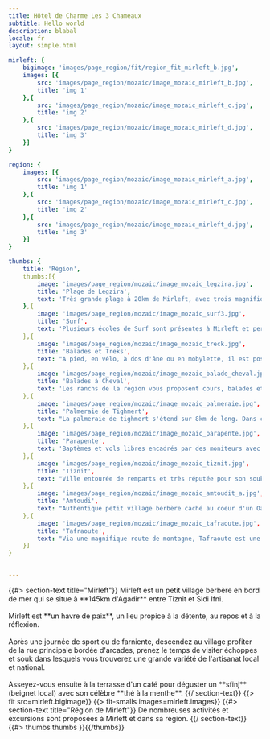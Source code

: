 ```yaml
---
title: Hôtel de Charme Les 3 Chameaux
subtitle: Hello world
description: blabal
locale: fr
layout: simple.html

mirleft: {
    bigimage: 'images/page_region/fit/region_fit_mirleft_b.jpg',
    images: [{
        src: 'images/page_region/mozaic/image_mozaic_mirleft_b.jpg',
        title: 'img 1'
    },{
        src: 'images/page_region/mozaic/image_mozaic_mirleft_c.jpg',
        title: 'img 2'
    },{
        src: 'images/page_region/mozaic/image_mozaic_mirleft_d.jpg',
        title: 'img 3'
    }]
}

region: {
    images: [{
        src: 'images/page_region/mozaic/image_mozaic_mirleft_a.jpg',
        title: 'img 1'
    },{
        src: 'images/page_region/mozaic/image_mozaic_mirleft_c.jpg',
        title: 'img 2'
    },{
        src: 'images/page_region/mozaic/image_mozaic_mirleft_d.jpg',
        title: 'img 3'
    }]
}

thumbs: {
    title: 'Région',
    thumbs:[{
        image: 'images/page_region/mozaic/image_mozaic_legzira.jpg',
        title: 'Plage de Legzira',
        text: 'Très grande plage à 20km de Mirleft, avec trois magnifiques arches naturelles taillées dans les falaises sous lesquelles il est possible de se promener à marée basse.'
    },{
        image: 'images/page_region/mozaic/image_mozaic_surf3.jpg',
        title: 'Surf',
        text: 'Plusieurs écoles de Surf sont présentes à Mirleft et permettent de découvrir les très belles plages des alentours et les meilleurs spots de Surf ou Bodyboard.'
    },{
        image: 'images/page_region/mozaic/image_mozaic_treck.jpg',
        title: 'Balades et Treks',
        text: "A pied, en vélo, à dos d'âne ou en mobylette, il est possible de découvrir l'arrière-pays à votre rythme et d'aller à la rencontre des habitants."
    },{
        image: 'images/page_region/mozaic/image_mozaic_balade_cheval.jpg',
        title: 'Balades à Cheval',
        text: 'Les ranchs de la région vous proposent cours, balades et randonnées entre mer, montagne et désert.'
    },{
        image: 'images/page_region/mozaic/image_mozaic_palmeraie.jpg',
        title: 'Palmeraie de Tighmert',
        text: "La palmeraie de tighmert s'étend sur 8km de long. Dans ce très joli Oasis, Abdou vous accueillera dans son musée de la mémoire Nomade et Berbère et vous fera découvrir les objets de la vie nomade et les merveilles de sa région, authentiques et preservés."
    },{
        image: 'images/page_region/mozaic/image_mozaic_parapente.jpg',
        title: 'Parapente',
        text: 'Baptèmes et vols libres encadrés par des moniteurs avec une vue au décollage unique face à la mer.'
    },{
        image: 'images/page_region/mozaic/image_mozaic_tiznit.jpg',
        title: 'Tiznit',
        text: "Ville entourée de remparts et très réputée pour son souk de bijoux dans lequel vous découvrirez l'étendue du savoir faire local pour le travail de l'Argent."
    },{
        image: 'images/page_region/mozaic/image_mozaic_amtoudit_a.jpg',
        title: 'Amtoudi',
        text: "Authentique petit village berbère caché au coeur d'un Oasis. Vous pourrez y découvrir plusieurs Agadirs et un panorama à couper le souffle. Déambuler dans l'oasis sauvage et même vous baigner dans les eaux naturelles des canyons."
    },{
        image: 'images/page_region/mozaic/image_mozaic_tafraoute.jpg',
        title: 'Tafraoute',
        text: "Via une magnifique route de montagne, Tafraoute est une petite ville bâtie sur des roches rouges et ocres. La route jusqu'à Tafraoute est très belle : certains cols, jusqu'à 1100m d'altitude, vous permetront d'admirer un panorama magnifique sur les montagnes environnantes."
    }]
}


---
```


<a name="mirleft" class="anchor-offset"/>
{{#> section-text title="Mirleft"}}
Mirleft est un petit village berbère en bord de mer qui se situe à **145km d'Agadir** entre Tiznit et Sidi Ifni.
<br><br>
Mirleft est **un havre de paix**, un lieu propice à la détente, au repos et à la réflexion.
<br><br>
Après une journée de sport ou de farniente, descendez au village profiter de la rue principale bordée d'arcades, prenez le temps de visiter échoppes et souk dans lesquels vous trouverez une grande variété de l'artisanat local et national.
<br><br>
Asseyez-vous ensuite à la terrasse d'un café pour déguster un **sfinj** (beignet local) avec son célèbre **thé à la menthe**.
{{/ section-text}}
{{> fit src=mirleft.bigimage}}
{{> fit-smalls images=mirleft.images}}



<a name="region" class="anchor-offset"/>
{{#> section-text title="Région de Mirleft"}}
De nombreuses activités et excursions sont proposées à Mirleft et dans sa région.
{{/ section-text}}
{{#> thumbs thumbs }}{{/thumbs}}
